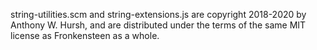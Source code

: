 string-utilities.scm and string-extensions.js are copyright 2018-2020 by Anthony W. Hursh, and are distributed under the terms of the same MIT license as Fronkensteen as a whole.

